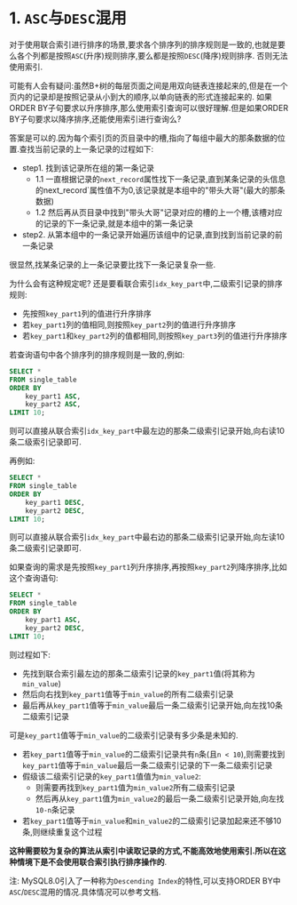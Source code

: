 # 1. `ASC`与`DESC`混用

对于使用联合索引进行排序的场景,要求各个排序列的排序规则是一致的,也就是要么各个列都是按照`ASC`(升序)规则排序,要么都是按照`DESC`(降序)规则排序.
否则无法使用索引.

可能有人会有疑问:虽然B+树的每层页面之间是用双向链表连接起来的,但是在一个页内的记录却是按照记录从小到大的顺序,以单向链表的形式连接起来的.
如果ORDER BY子句要求以升序排序,那么使用索引查询可以很好理解.但是如果ORDER BY子句要求以降序排序,还能使用索引进行查询么?

答案是可以的.因为每个索引页的页目录中的槽,指向了每组中最大的那条数据的位置.查找当前记录的上一条记录的过程如下:

- step1. 找到该记录所在组的第一条记录
  - 1.1 一直根据记录的`next_record`属性找下一条记录,直到某条记录的头信息的next_record`属性值不为0,该记录就是本组中的"带头大哥"(最大的那条数据)
  - 1.2 然后再从页目录中找到"带头大哥"记录对应的槽的上一个槽,该槽对应的记录的下一条记录,就是本组中的第一条记录
- step2. 从第本组中的一条记录开始遍历该组中的记录,直到找到当前记录的前一条记录

很显然,找某条记录的上一条记录要比找下一条记录复杂一些.

为什么会有这种规定呢? 还是要看联合索引`idx_key_part`中,二级索引记录的排序规则:

- 先按照`key_part1`列的值进行升序排序
- 若`key_part1`列的值相同,则按照`key_part2`列的值进行升序排序
- 若`key_part1`和`key_part2`列的值都相同,则按照`key_part3`列的值进行升序排序

若查询语句中各个排序列的排序规则是一致的,例如:

```sql
SELECT *
FROM single_table
ORDER BY 
    key_part1 ASC,
    key_part2 ASC,
LIMIT 10;
```

则可以直接从联合索引`idx_key_part`中最左边的那条二级索引记录开始,向右读10条二级索引记录即可.

再例如:

```sql
SELECT *
FROM single_table
ORDER BY 
    key_part1 DESC,
    key_part2 DESC,
LIMIT 10;
```

则可以直接从联合索引`idx_key_part`中最右边的那条二级索引记录开始,向左读10条二级索引记录即可.

如果查询的需求是先按照`key_part1`列升序排序,再按照`key_part2`列降序排序,比如这个查询语句:

```sql
SELECT *
FROM single_table
ORDER BY 
    key_part1 ASC,
    key_part2 DESC,
LIMIT 10;
```

则过程如下:

- 先找到联合索引最左边的那条二级索引记录的`key_part1`值(将其称为`min_value`)
- 然后向右找到`key_part1`值等于`min_value`的所有二级索引记录
- 最后再从`key_part1`值等于`min_value`最后一条二级索引记录开始,向左找10条二级索引记录

可是`key_part1`值等于`min_value`的二级索引记录有多少条是未知的.

- 若`key_part1`值等于`min_value`的二级索引记录共有`n`条(且`n < 10`),则需要找到`key_part1`值等于`min_value`最后一条二级索引记录的下一条二级索引记录
- 假级该二级索引记录的`key_part1`值值为`min_value2`:
  - 则需要再找到`key_part1`值为`min_value2`所有二级索引记录
  - 然后再从`key_part1`值为`min_value2`的最后一条二级索引记录开始,向左找`10-n`条记录
- 若`key_part1`值等于`min_value`和`min_value2`的二级索引记录加起来还不够10条,则继续重复这个过程

**这种需要较为复杂的算法从索引中读取记录的方式,不能高效地使用索引.所以在这种情境下是不会使用联合索引执行排序操作的**.

注: MySQL8.0引入了一种称为`Descending Index`的特性,可以支持ORDER BY中`ASC`/`DESC`混用的情况.具体情况可以参考文档.
